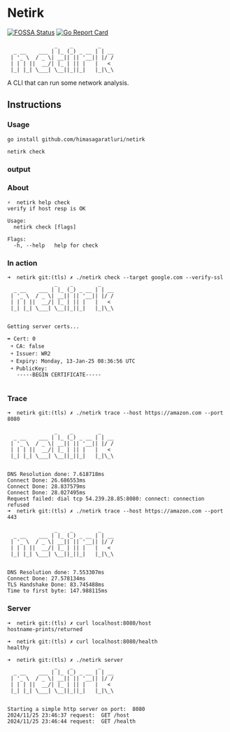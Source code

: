 # Netirk

[![FOSSA Status](https://app.fossa.com/api/projects/git%2Bgithub.com%2Fhimasagaratluri%2Fnetirk.svg?type=shield)](https://app.fossa.com/projects/git%2Bgithub.com%2Fhimasagaratluri%2Fnetirk?ref=badge_shield) [![Go Report Card](https://goreportcard.com/badge/github.com/himasagaratluri/netirk)](https://goreportcard.com/report/github.com/himasagaratluri/netirk)

```(shell)
               _    _        _    
  _ __    ___ | |_ (_) _ __ | | __
 | '_ \  / _ \| __|| || '__|| |/ /
 | | | ||  __/| |_ | || |   |   < 
 |_| |_| \___| \__||_||_|   |_|\_\
```

A CLI that can run some network analysis.

## Instructions

### Usage

```(shell)
go install github.com/himasagaratluri/netirk

netirk check
```

### output

### About

```(shell)
⚡  netirk help check
verify if host resp is OK

Usage:
  netirk check [flags]

Flags:
  -h, --help   help for check
```

### In action

```(shell)
➜  netirk git:(tls) ✗ ./netirk check --target google.com --verify-ssl
               _    _        _    
  _ __    ___ | |_ (_) _ __ | | __
 | '_ \  / _ \| __|| || '__|| |/ /
 | | | ||  __/| |_ | || |   |   < 
 |_| |_| \___| \__||_||_|   |_|\_\
                                  

Getting server certs...

➥ Cert: 0 
 ￫ CA: false
 ￫ Issuer: WR2
 ￫ Expiry: Monday, 13-Jan-25 08:36:56 UTC
 ￫ PublicKey: 
   -----BEGIN CERTIFICATE-----
   
```

### Trace

```(shell)
➜  netirk git:(tls) ✗ ./netirk trace --host https://amazon.com --port 8080

               _    _        _    
  _ __    ___ | |_ (_) _ __ | | __
 | '_ \  / _ \| __|| || '__|| |/ /
 | | | ||  __/| |_ | || |   |   < 
 |_| |_| \___| \__||_||_|   |_|\_\
                                  

DNS Resolution done: 7.618718ms
Connect Done: 26.686553ms
Connect Done: 28.837579ms
Connect Done: 28.027495ms
Request failed: dial tcp 54.239.28.85:8080: connect: connection refused
➜  netirk git:(tls) ✗ ./netirk trace --host https://amazon.com --port 443 

               _    _        _    
  _ __    ___ | |_ (_) _ __ | | __
 | '_ \  / _ \| __|| || '__|| |/ /
 | | | ||  __/| |_ | || |   |   < 
 |_| |_| \___| \__||_||_|   |_|\_\
                                  

DNS Resolution done: 7.553307ms
Connect Done: 27.578134ms
TLS Handshake Done: 83.745488ms
Time to first byte: 147.988115ms
```

### Server

```(shell)
➜  netirk git:(tls) ✗ curl localhost:8080/host
hostname-prints/returned

➜  netirk git:(tls) ✗ curl localhost:8080/health
healthy          
```

```(shell)
➜  netirk git:(tls) ✗ ./netirk server                                   
               _    _        _ 
  _ __    ___ | |_ (_) _ __ | | __
 | '_ \  / _ \| __|| || '__|| |/ /
 | | | ||  __/| |_ | || |   |   < 
 |_| |_| \___| \__||_||_|   |_|\_\
                                  

Starting a simple http server on port:  8080
2024/11/25 23:46:37 request:  GET /host
2024/11/25 23:46:44 request:  GET /health
```
